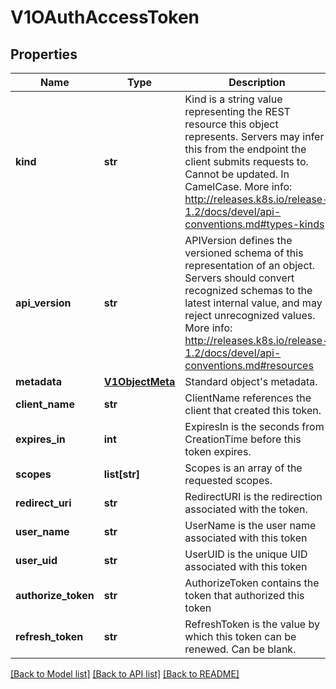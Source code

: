 # V1OAuthAccessToken

## Properties
Name | Type | Description | Notes
------------ | ------------- | ------------- | -------------
**kind** | **str** | Kind is a string value representing the REST resource this object represents. Servers may infer this from the endpoint the client submits requests to. Cannot be updated. In CamelCase. More info: http://releases.k8s.io/release-1.2/docs/devel/api-conventions.md#types-kinds | [optional] 
**api_version** | **str** | APIVersion defines the versioned schema of this representation of an object. Servers should convert recognized schemas to the latest internal value, and may reject unrecognized values. More info: http://releases.k8s.io/release-1.2/docs/devel/api-conventions.md#resources | [optional] 
**metadata** | [**V1ObjectMeta**](V1ObjectMeta.md) | Standard object&#39;s metadata. | [optional] 
**client_name** | **str** | ClientName references the client that created this token. | [optional] 
**expires_in** | **int** | ExpiresIn is the seconds from CreationTime before this token expires. | [optional] 
**scopes** | **list[str]** | Scopes is an array of the requested scopes. | [optional] 
**redirect_uri** | **str** | RedirectURI is the redirection associated with the token. | [optional] 
**user_name** | **str** | UserName is the user name associated with this token | [optional] 
**user_uid** | **str** | UserUID is the unique UID associated with this token | [optional] 
**authorize_token** | **str** | AuthorizeToken contains the token that authorized this token | [optional] 
**refresh_token** | **str** | RefreshToken is the value by which this token can be renewed. Can be blank. | [optional] 

[[Back to Model list]](../README.md#documentation-for-models) [[Back to API list]](../README.md#documentation-for-api-endpoints) [[Back to README]](../README.md)


